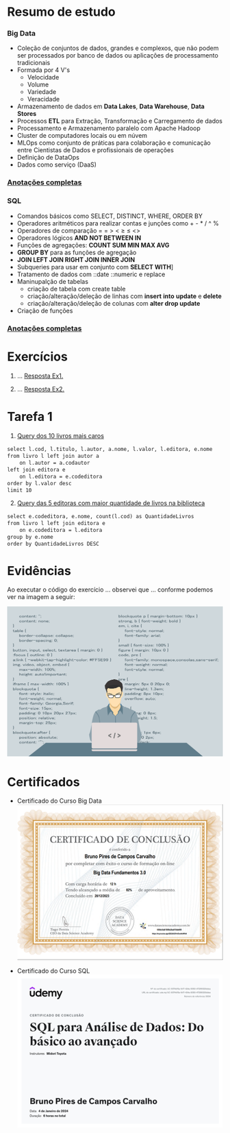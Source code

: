 # Resumo de estudo

### **Big Data**

- Coleção de conjuntos de dados, grandes e complexos, que não podem ser processados por banco de dados ou aplicações de processamento tradicionais
- Formada por 4 V's
  - Velocidade
  - Volume
  - Variedade
  - Veracidade
- Armazenamento de dados em **Data Lakes**, **Data Warehouse**, **Data Stores**
- Processos **ETL** para Extração, Transformação e Carregamento de dados
- Processamento e Armazenamento paralelo com Apache Hadoop
- Cluster de computadores locais ou em núvem
- MLOps como conjunto de práticas para colaboração e comunicação entre Cientistas de Dados e profissionais de operações
- Definição de DataOps
- Dados como serviço (DaaS)

### [Anotações completas](./resumos_estudo/Big_Data.md)

### SQL

- Comandos básicos como SELECT, DISTINCT, WHERE, ORDER BY
- Operadores aritméticos para realizar contas e junções como + - \* / ^ %
- Operadores de comparação = = > < ≥ ≤ <>
- Operadores lógicos **AND NOT BETWEEN IN**
- Funções de agregações: **COUNT SUM MIN MAX AVG**
- **GROUP BY** para as funções de agregação
- **JOIN LEFT JOIN RIGHT JOIN INNER JOIN**
- Subqueries para usar em conjunto com **SELECT WITH**]
- Tratamento de dados com ::date ::numeric e replace
- Maninupalção de tabelas
  - criação de tabela com create table
  - criação/alteração/deleção de linhas com **insert** **into** **update** e **delete**
  - criação/alteração/deleção de colunas com **alter drop update**
- Criação de funções

### [Anotações completas](./resumos_estudo/SQL.md)

# Exercícios

1. ...
   [Resposta Ex1.](exercicios/ex1.txt)

2. ...
   [Resposta Ex2.](exercicios/ex2.txt)

# Tarefa 1

1. [Query dos 10 livros mais caros](exercicios/arquivo1.csv)

```
select l.cod, l.titulo, l.autor, a.nome, l.valor, l.editora, e.nome
from livro l left join autor a
	on l.autor = a.codautor
left join editora e
	on l.editora = e.codeditora
order by l.valor desc
limit 10
```

2. [Query das 5 editoras com maior quantidade de livros na biblioteca ](exercicios/arquivo2.csv)

```
select e.codeditora, e.nome, count(l.cod) as QuantidadeLivros
from livro l left join editora e
	on e.codeditora = l.editora
group by e.nome
order by QuantidadeLivros DESC
```

# Evidências

Ao executar o código do exercício ... observei que ... conforme podemos ver na imagem a seguir:

![Evidencia 1](evidencias/sample.webp)

# Certificados

- Certificado do Curso Big Data
  ![Curso Big Data](certificados/Certificado_BigData.PNG)

- Certificado do Curso SQL
  ![Curso SQL](certificados/Certificado_SQL.jpg)
